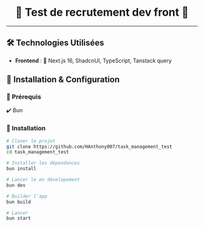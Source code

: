 <h1 align=center>🚀 Test de recrutement dev front 🎯</h1>

---

## 🛠️ Technologies Utilisées
-   **Frontend** : 🎨 Next.js 16, ShadcnUI, TypeScript, Tanstack query

## 🔧 Installation & Configuration

### 📌 Prérequis

✔️ Bun

### 🚀 Installation
```sh
# Cloner le projet
git clone https://github.com/HAnthony007/task_management_test
cd task_management_test

# Installer les dépendances
bun install

# Lancer le en dévelopement
bun dev

# Builder l'app
bun build

# Lancer
bun start
```